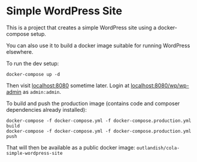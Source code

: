# Simple WordPress Site

This is a project that creates a simple WordPress site using a docker-compose setup.

You can also use it to build a docker image suitable for running WordPress elsewhere.

To run the dev setup:
```
docker-compose up -d
```

Then visit [localhost:8080](http://localhost:8080) sometime later. Login at [localhost:8080/wp/wp-admin](http://localhost:8080/wp/wp-admin) as `admin:admin`.

To build and push the production image (contains code and composer dependencies already installed):

```
docker-compose -f docker-compose.yml -f docker-compose.production.yml build
docker-compose -f docker-compose.yml -f docker-compose.production.yml push
```

That will then be available as a public docker image: `outlandish/cola-simple-wordpress-site`